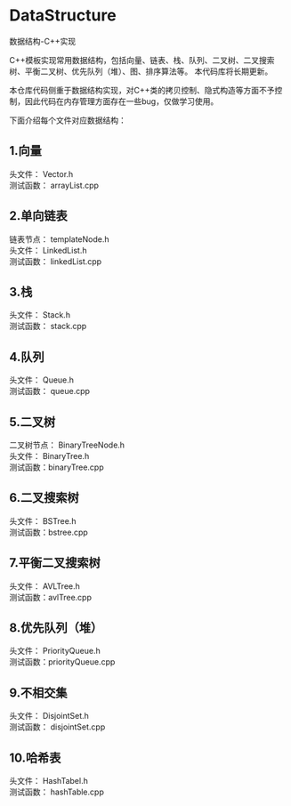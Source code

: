 # DataStructure
数据结构-C++实现

C++模板实现常用数据结构，包括向量、链表、栈、队列、二叉树、二叉搜索树、平衡二叉树、优先队列（堆）、图、排序算法等。
本代码库将长期更新。

本仓库代码侧重于数据结构实现，对C++类的拷贝控制、隐式构造等方面不予控制，因此代码在内存管理方面存在一些bug，仅做学习使用。

下面介绍每个文件对应数据结构：
## 1.向量
头文件： Vector.h  
测试函数： arrayList.cpp
## 2.单向链表
链表节点： templateNode.h  
头文件： LinkedList.h  
测试函数： linkedList.cpp
## 3.栈
头文件： Stack.h  
测试函数： stack.cpp
## 4.队列
头文件： Queue.h  
测试函数： queue.cpp
## 5.二叉树
二叉树节点： BinaryTreeNode.h  
头文件： BinaryTree.h  
测试函数：binaryTree.cpp
## 6.二叉搜索树
头文件： BSTree.h  
测试函数：bstree.cpp
## 7.平衡二叉搜索树
头文件： AVLTree.h  
测试函数：avlTree.cpp
## 8.优先队列（堆）
头文件： PriorityQueue.h  
测试函数：priorityQueue.cpp
## 9.不相交集
头文件： DisjointSet.h  
测试函数： disjointSet.cpp  
## 10.哈希表
头文件： HashTabel.h  
测试函数： hashTable.cpp

